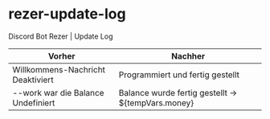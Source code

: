 # rezer-update-log
Discord Bot Rezer | Update Log 

Vorher | Nachher
------------ | -------------
Willkommens-Nachricht Deaktiviert | Programmiert und fertig gestellt
--work war die Balance Undefiniert | Balance wurde fertig gestellt -> ${tempVars.money} 

